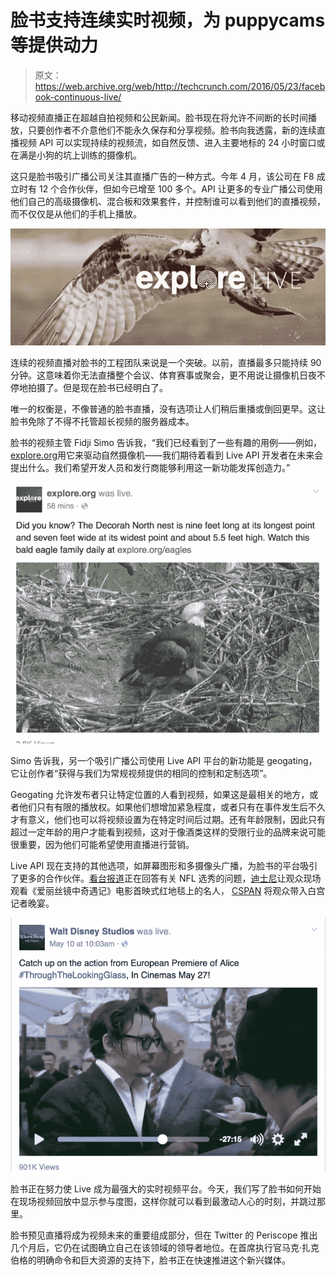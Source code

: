 # 脸书支持连续实时视频，为 puppycams 等提供动力

> 原文：<https://web.archive.org/web/http://techcrunch.com/2016/05/23/facebook-continuous-live/>

移动视频直播正在超越自拍视频和公民新闻。脸书现在将允许不间断的长时间播放，只要创作者不介意他们不能永久保存和分享视频。脸书向我透露，新的连续直播视频 API 可以实现持续的视频流，如自然反馈、进入主要地标的 24 小时窗口或在满是小狗的坑上训练的摄像机。

这只是脸书吸引广播公司关注其直播广告的一种方式。今年 4 月，该公司在 F8 成立时有 12 个合作伙伴，但如今已增至 100 多个。API 让更多的专业广播公司使用他们自己的高级摄像机、混合板和效果套件，并控制谁可以看到他们的直播视频，而不仅仅是从他们的手机上播放。

![Explore Live](img/14b242fe5b6febd6715fbe27e0c2b45b.png)

连续的视频直播对脸书的工程团队来说是一个突破。以前，直播最多只能持续 90 分钟。这意味着你无法直播整个会议、体育赛事或聚会，更不用说让摄像机日夜不停地拍摄了。但是现在脸书已经明白了。

唯一的权衡是，不像普通的脸书直播，没有选项让人们稍后重播或倒回更早。这让脸书免除了不得不托管超长视频的服务器成本。

脸书的视频主管 Fidji Simo 告诉我，“我们已经看到了一些有趣的用例——例如，[explore.org](https://web.archive.org/web/20230314041302/http://explore.org/)用它来驱动自然摄像机——我们期待着看到 Live API 开发者在未来会提出什么。我们希望开发人员和发行商能够利用这一新功能发挥创造力。”

![Screen Shot 2016-05-23 at 12.26.56 PM](img/66d6fa9b3f1e556a5e4c0a8cfdcc0829.png)

Simo 告诉我，另一个吸引广播公司使用 Live API 平台的新功能是 geogating，它让创作者“获得与我们为常规视频提供的相同的控制和定制选项”。

Geogating 允许发布者只让特定位置的人看到视频，如果这是最相关的地方，或者他们只有有限的播放权。如果他们想增加紧急程度，或者只有在事件发生后不久才有意义，他们也可以将视频设置为在特定时间后过期。还有年龄限制，因此只有超过一定年龄的用户才能看到视频，这对于像酒类这样的受限行业的品牌来说可能很重要，因为他们可能希望使用直播进行营销。

Live API 现在支持的其他选项，如屏幕图形和多摄像头广播，为脸书的平台吸引了更多的合作伙伴。[看台报道](https://web.archive.org/web/20230314041302/https://www.facebook.com/bleacherreport/videos/10153984329846006/)正在回答有关 NFL 选秀的问题，[迪士尼](https://web.archive.org/web/20230314041302/https://www.facebook.com/WaltDisneyStudiosUK/videos/388046911366063/?hc_location=ufi)让观众现场观看《爱丽丝镜中奇遇记》电影首映式红地毯上的名人， [CSPAN](https://web.archive.org/web/20230314041302/https://www.facebook.com/CSPAN/videos/10154378052465579/) 将观众带入白宫记者晚宴。  

![Screen Shot 2016-05-23 at 12.39.29 PM](img/ac5ba0310f1e30e1ab9c981c8cdf6ea6.png)

脸书正在努力使 Live 成为最强大的实时视频平台。今天，我们写了脸书如何开始在现场视频回放中显示参与度图，这样你就可以看到最激动人心的时刻，并跳过那里。

脸书预见直播将成为视频未来的重要组成部分，但在 Twitter 的 Periscope 推出几个月后，它仍在试图确立自己在该领域的领导者地位。在首席执行官马克·扎克伯格的明确命令和巨大资源的支持下，脸书正在快速推进这个新兴媒体。